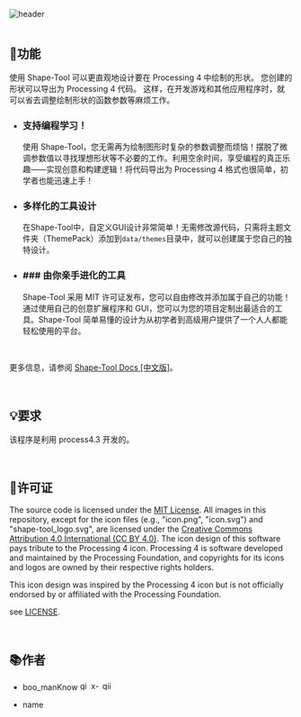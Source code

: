 ![header](https://github.com/user-attachments/assets/965a85b3-1d8d-4fb8-831f-d36d9da670bc)
<br>
<br>
## 📌功能
使用 Shape-Tool 可以更直观地设计要在 Processing 4 中绘制的形状。 您创建的形状可以导出为 Processing 4 代码。 这样，在开发游戏和其他应用程序时，就可以省去调整绘制形状的函数参数等麻烦工作。

- ### 支持编程学习！
    使用 Shape-Tool，您无需再为绘制图形时复杂的参数调整而烦恼！摆脱了微调参数值以寻找理想形状等不必要的工作。利用空余时间，享受编程的真正乐趣——实现创意和构建逻辑！将代码导出为 Processing 4 格式也很简单，初学者也能迅速上手！

- ### 多样化的工具设计
    在Shape-Tool中，自定义GUI设计非常简单！无需修改源代码，只需将主题文件夹（ThemePack）添加到`data/themes`目录中，就可以创建属于您自己的独特设计。

- ### ### 由你亲手进化的工具
    Shape-Tool 采用 MIT 许可证发布，您可以自由修改并添加属于自己的功能！通过使用自己的创意扩展程序和 GUI，您可以为您的项目定制出最适合的工具。Shape-Tool 简单易懂的设计为从初学者到高级用户提供了一个人人都能轻松使用的平台。

<br>

更多信息，请参阅 [Shape-Tool Docs [中文版]](https://docs-shapetool.notion.site/cn)。

<br>

## 💡要求
该程序是利用 process4.3 开发的。

<br>

## 🪪许可证
The source code is licensed under the [MIT License](https://opensource.org/license/mit).
All images in this repository, except for the icon files (e.g., "icon.png", "icon.svg") and "shape-tool_logo.svg", are licensed under the [Creative Commons Attribution 4.0 International (CC BY 4.0)](https://creativecommons.org/licenses/by-sa/4.0/). 
The icon design of this software pays tribute to the Processing 4 icon. Processing 4 is software developed and maintained by the Processing Foundation, and copyrights for its icons and logos are owned by their respective rights holders. 

This icon design was inspired by the Processing 4 icon but is not officially endorsed by or affiliated with the Processing Foundation.

see [LICENSE](./LICENSE.md).


<br>

## 📚作者
- boo_manKnow
[<img width="16" alt="github-mark" src="https://github.com/user-attachments/assets/aac2e70c-0694-49e9-8648-1970c08a57bd">](https://github.com/Sea-cl0g)
[<img width="16" alt="x-logo-black" src="https://github.com/user-attachments/assets/dc730c9f-8d64-493f-a78c-ff7206166759">](https://x.com/boo_manKnow408)
[<img width="16" alt="qiita-image" src="https://github.com/user-attachments/assets/7ee1aa97-82b1-49b8-8e2b-1c2a0c0dc613">](https://qiita.com/boo_manKnow)

- name
